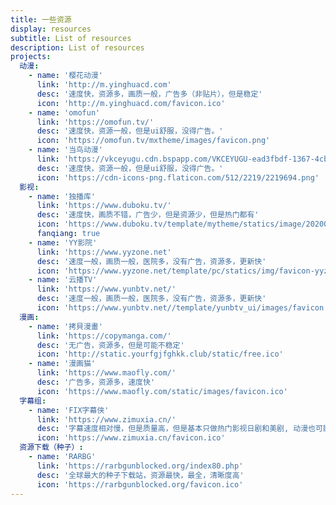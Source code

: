 ```yaml
---
title: 一些资源
display: resources
subtitle: List of resources
description: List of resources
projects:
  动漫:
    - name: '樱花动漫'
      link: 'http://m.yinghuacd.com'
      desc: '速度快，资源多，画质一般，广告多（非贴片），但是稳定'
      icon: 'http://m.yinghuacd.com/favicon.ico'
    - name: 'omofun'
      link: 'https://omofun.tv/'
      desc: '速度快，资源一般，但是ui舒服，没得广告。'
      icon: 'https://omofun.tv/mxtheme/images/favicon.png'
    - name: '当鸟动漫'
      link: 'https://vkceyugu.cdn.bspapp.com/VKCEYUGU-ead3fbdf-1367-4cbd-930a-2e64e477fa5a/0166c318-039c-446e-80f6-dd2597d670ce.apk'
      desc: '速度快，资源一般，但是ui舒服，没得广告。'
      icon: 'https://cdn-icons-png.flaticon.com/512/2219/2219694.png'
  影视:
    - name: '独播库'
      link: 'https://www.duboku.tv/'
      desc: '速度快，画质不错，广告少，但是资源少，但是热门都有'
      icon: 'https://www.duboku.tv/template/mytheme/statics/image/20200420/92ef7bc2b.ico'
      fanqiang: true
    - name: 'YY影院'
      link: 'https://www.yyzone.net'
      desc: '速度一般，画质一般，医院多，没有广告，资源多，更新快'
      icon: 'https://www.yyzone.net/template/pc/statics/img/favicon-yyzone.ico'
    - name: '云播TV'
      link: 'https://www.yunbtv.net/'
      desc: '速度一般，画质一般，医院多，没有广告，资源多，更新快'
      icon: 'https://www.yunbtv.net//template/yunbtv_ui/images/favicon.ico'
  漫画:
    - name: '拷貝漫畫'
      link: 'https://copymanga.com/'
      desc: '无广告，资源多，但是可能不稳定'
      icon: 'http://static.yourfgjfghkk.club/static/free.ico'
    - name: '漫画猫'
      link: 'https://www.maofly.com/'
      desc: '广告多，资源多，速度快'
      icon: 'https://www.maofly.com/static/images/favicon.ico'
  字幕组:
    - name: 'FIX字幕侠'
      link: 'https://www.zimuxia.cn/'
      desc: '字幕速度相对慢，但是质量高，但是基本只做热门影视日剧和美剧, 动漫也可能做'
      icon: 'https://www.zimuxia.cn/favicon.ico'
  资源下载（种子）:
    - name: 'RARBG'
      link: 'https://rarbgunblocked.org/index80.php'
      desc: '全球最大的种子下载站，资源最快，最全，清晰度高'
      icon: 'https://rarbgunblocked.org/favicon.ico'
---
```




<ListProjects :projects="frontmatter.projects"/>
